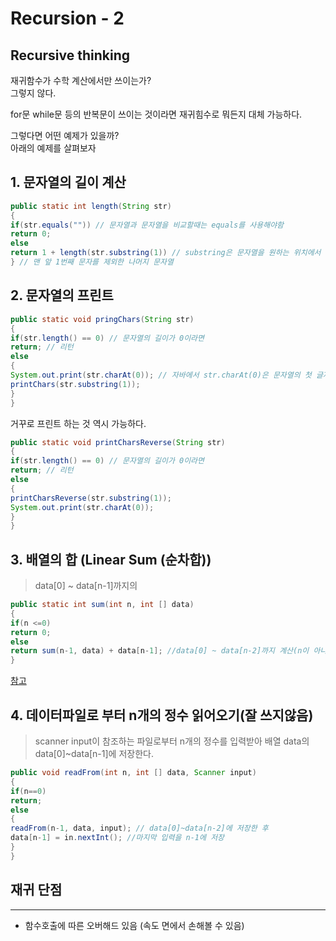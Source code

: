 Recursion - 2 <Badge text="song" />
=============

Recursive thinking
------------------

재귀함수가 수학 계산에서만 쓰이는가?   
그렇지 않다.

for문 while문 등의 반복문이 쓰이는 것이라면 재귀힘수로 뭐든지 대체 가능하다.

그렇다면 어떤 예제가 있을까?   
아래의 예제를 살펴보자

## 1. 문자열의 길이 계산


```java
public static int length(String str)
{
if(str.equals("")) // 문자열과 문자열을 비교할때는 equals를 사용해야함
return 0;
else
return 1 + length(str.substring(1)) // substring은 문자열을 원하는 위치에서 잘라주는 메소드
} // 맨 앞 1번째 문자를 제외한 나머지 문자열
```

## 2. 문자열의 프린트


```java
public static void pringChars(String str)
{
if(str.length() == 0) // 문자열의 길이가 0이라면
return; // 리턴
else
{
System.out.print(str.charAt(0)); // 자바에서 str.charAt(0)은 문자열의 첫 글자/문자를 리턴해주는 메소드
printChars(str.substring(1));
}
}
```

거꾸로 프린트 하는 것 역시 가능하다.

```java
public static void printCharsReverse(String str)
{
if(str.length() == 0) // 문자열의 길이가 0이라면
return; // 리턴
else
{
printCharsReverse(str.substring(1));
System.out.print(str.charAt(0));
}
}
```

## 3. 배열의 합 (Linear Sum (순차합))



> data[0] ~ data[n-1]까지의

```java
public static int sum(int n, int [] data)
{
if(n <=0)
return 0;
else
return sum(n-1, data) + data[n-1]; //data[0] ~ data[n-2]까지 계산(n이 아니라 n-1이니까 n-2) 하고 n-1을 더함
}
```

[참고](https://ledgku.tistory.com/64)

## 4. 데이터파일로 부터 n개의 정수 읽어오기(잘 쓰지않음)



> scanner input이 참조하는 파일로부터 n개의 정수를 입력받아 배열 data의 data[0]~data[n-1]에 저장한다.

```java
public void readFrom(int n, int [] data, Scanner input)
{
if(n==0)
return;
else
{
readFrom(n-1, data, input); // data[0]~data[n-2]에 저장한 후
data[n-1] = in.nextInt(); //마지막 입력을 n-1에 저장
}
}
```

## 재귀 단점
------------

- 함수호출에 따른 오버해드 있음 (속도 면에서 손해볼 수 있음)
